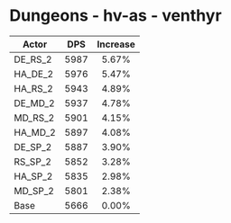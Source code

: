 # Dungeons - hv-as - venthyr
| Actor | DPS | Increase |
|---|:---:|:---:|
|DE_RS_2|5987|5.67%|
|HA_DE_2|5976|5.47%|
|HA_RS_2|5943|4.89%|
|DE_MD_2|5937|4.78%|
|MD_RS_2|5901|4.15%|
|HA_MD_2|5897|4.08%|
|DE_SP_2|5887|3.90%|
|RS_SP_2|5852|3.28%|
|HA_SP_2|5835|2.98%|
|MD_SP_2|5801|2.38%|
|Base|5666|0.00%|
